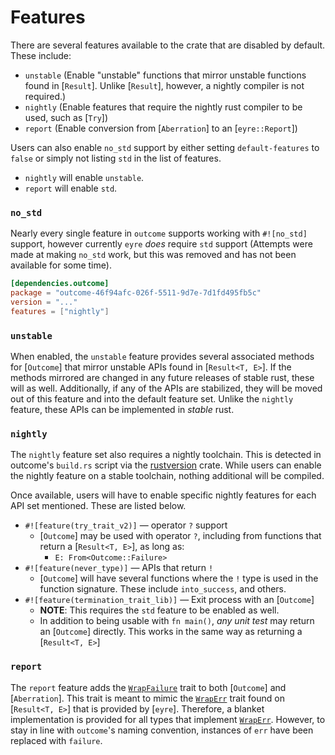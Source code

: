 # Features

There are several features available to the crate that are disabled by
default. These include:

 - `unstable` (Enable "unstable" functions that mirror unstable functions
     found in [`Result`]. Unlike [`Result`], however, a nightly compiler is
     not required.)
 - `nightly` (Enable features that require the nightly rust compiler to be
     used, such as [`Try`])
 - `report` (Enable conversion from [`Aberration`] to an
     [`eyre::Report`])

Users can also enable `no_std` support by either setting `default-features`
to `false` or simply not listing `std` in the list of features.

 - `nightly` will enable `unstable`.
 - `report` will enable `std`.

### `no_std`

Nearly every single feature in `outcome` supports working with `#![no_std]`
support, however currently `eyre` *does* require `std` support (Attempts
were made at making `no_std` work, but this was removed and has not been
available for some time).


```toml
[dependencies.outcome]
package = "outcome-46f94afc-026f-5511-9d7e-7d1fd495fb5c"
version = "..."
features = ["nightly"]
```

### `unstable`

When enabled, the `unstable` feature provides several associated methods
for [`Outcome`] that mirror unstable APIs found in [`Result<T, E>`]. If the
methods mirrored are changed in any future releases of stable rust, these
will as well. Additionally, if any of the APIs are stabilized, they will be
moved out of this feature and into the default feature set. Unlike the
`nightly` feature, these APIs can be implemented in *stable* rust.

### `nightly`

The `nightly` feature set also requires a nightly toolchain. This is detected
in outcome's `build.rs` script via the
[rustversion](https://crates.io/crates/rustversion) crate. While users can
enable the nightly feature on a stable toolchain, nothing additional will
be compiled.

Once available, users will have to enable specific nightly features for
each API set mentioned. These are listed below.

 - `#![feature(try_trait_v2)]` &mdash; operator `?` support
   - [`Outcome`] may be used with operator `?`, including from functions
       that return a [`Result<T, E>`], as long as:
       - `E: From<Outcome::Failure>`
 - `#![feature(never_type)]` &mdash; APIs that return `!`
   - [`Outcome`] will have several functions where the `!` type is used in
       the function signature. These include `into_success`, and others.
 - `#![feature(termination_trait_lib)]` &mdash; Exit process with an
      [`Outcome`]
   - **NOTE**: This requires the `std` feature to be enabled as well.
   - In addition to being usable with `fn main()`, *any unit test* may
       return an [`Outcome`] directly. This works in the same way as
       returning a [`Result<T, E>`]

### `report`

The `report` feature adds the [`WrapFailure`] trait to both [`Outcome`] and
[`Aberration`]. This trait is meant to mimic the [`WrapErr`] trait found on
[`Result<T, E>`] that is provided by [`eyre`].  Therefore, a blanket
implementation is provided for all types that implement [`WrapErr`].  However,
to stay in line with `outcome`'s naming convention, instances of `err` have
been replaced with `failure`.

[`WrapFailure`]: crate::report::WrapFailure
[`WrapErr`]: eyre::WrapErr
